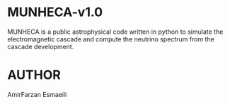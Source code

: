 # MUNHECA-v1.0
MUNHECA is a public astrophysical code written in python to simulate the electromagnetic cascade and compute the neutrino spectrum from the cascade development. 


# AUTHOR
AmirFarzan Esmaeili 





